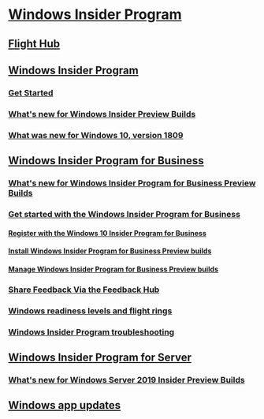 # [Windows Insider Program](https://docs.microsoft.com/en-us/windows-insider/)
## [Flight Hub](https://docs.microsoft.com/en-us/windows-insider/flight-hub/)
## [Windows Insider Program](index.md)
### [Get Started](https://insider.windows.com/en-us/getting-started)
### [What's new for Windows Insider Preview Builds](Whats-new-wip-at-home.md)
### [What was new for Windows 10, version 1809](Whats-new-wip-at-home-1809.md)
## [Windows Insider Program for Business](https://docs.microsoft.com/en-us/windows-insider/at-work-pro/)
### [What's new for Windows Insider Program for Business Preview Builds](https://docs.microsoft.com/en-us/windows-insider/at-work-pro/wip-4-biz-whats-new)
### [Get started with the Windows Insider Program for Business](https://docs.microsoft.com/en-us/windows-insider/at-work-pro/wip-4-biz-get-started)
#### [Register with the Windows 10 Insider Program for Business](https://docs.microsoft.com/en-us/windows-insider/at-work-pro/wip-4-biz-register)
#### [Install Windows Insider Program for Business Preview builds](https://docs.microsoft.com/en-us/windows-insider/at-work-pro/wip-4-biz-install)
#### [Manage Windows Insider Program for Business Preview builds](https://docs.microsoft.com/en-us/windows-insider/at-work-pro/wip-4-biz-manage-builds)
### [Share Feedback Via the Feedback Hub](https://docs.microsoft.com/en-us/windows-insider/at-work-pro/wip-4-biz-feedback-hub)
### [Windows readiness levels and flight rings](https://docs.microsoft.com/en-us/windows-insider/at-work-pro/wip-4-biz-flight-levels-and-rings)
### [Windows Insider Program troubleshooting](https://docs.microsoft.com/en-us/windows-insider/at-work-pro/wip-4-biz-troubleshooting)
## [Windows Insider Program for Server](https://docs.microsoft.com/en-us/windows-insider/at-work/)
### [What's new for Windows Server 2019 Insider Preview Builds](https://docs.microsoft.com/en-us/windows-insider/at-work/whats-new-wip-at-work)
## [Windows app updates](https://docs.microsoft.com/en-us/windows-insider/at-home/whats-new-apps)


